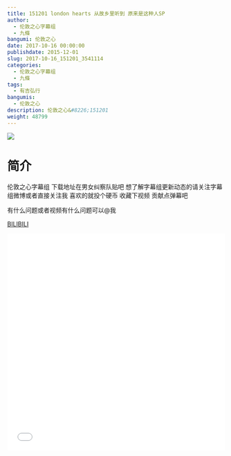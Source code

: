 ```yaml
---
title: 151201 london hearts 从故乡里听到 原来是这种人SP
author: 
  - 伦敦之心字幕组
  - 九條
bangumi: 伦敦之心
date: 2017-10-16 00:00:00
publishdate: 2015-12-01
slug: 2017-10-16_151201_3541114
categories: 
  - 伦敦之心字幕组
  - 九條
tags: 
  - 有吉弘行
bangumis: 
  - 伦敦之心
description: 伦敦之心&#8226;151201
weight: 48799
---
```


![](https://i.imgur.com/h6TZWvN.jpg)

# 简介  
伦敦之心字幕组 下载地址在男女纠察队贴吧 想了解字幕组更新动态的请关注字幕组微博或者直接关注我 喜欢的就投个硬币 收藏下视频 贡献点弹幕吧


有什么问题或者视频有什么问题可以@我

  [BILIBILI](https://www.bilibili.com/video/av3541114/)


  <iframe src="//www.bilibili.com/html/html5player.html?cid=5639883&aid=3541114" width="100%" height="500" frameborder="0" allowfullscreen="allowfullscreen"></iframe>
